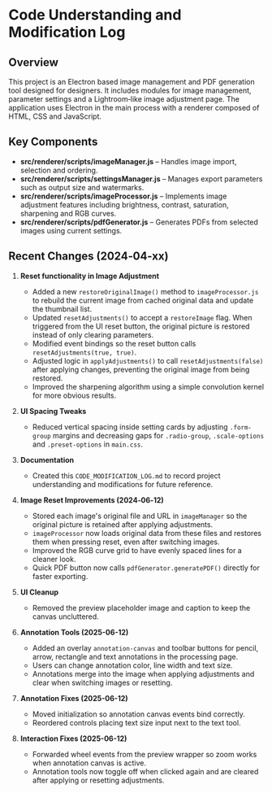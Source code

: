 # Code Understanding and Modification Log

## Overview
This project is an Electron based image management and PDF generation tool designed for designers. It includes modules for image management, parameter settings and a Lightroom‑like image adjustment page. The application uses Electron in the main process with a renderer composed of HTML, CSS and JavaScript.

## Key Components
- **src/renderer/scripts/imageManager.js** – Handles image import, selection and ordering.
- **src/renderer/scripts/settingsManager.js** – Manages export parameters such as output size and watermarks.
- **src/renderer/scripts/imageProcessor.js** – Implements image adjustment features including brightness, contrast, saturation, sharpening and RGB curves.
- **src/renderer/scripts/pdfGenerator.js** – Generates PDFs from selected images using current settings.

## Recent Changes (2024‑04‑xx)
1. **Reset functionality in Image Adjustment**
   - Added a new `restoreOriginalImage()` method to `imageProcessor.js` to rebuild the current image from cached original data and update the thumbnail list.
   - Updated `resetAdjustments()` to accept a `restoreImage` flag. When triggered from the UI reset button, the original picture is restored instead of only clearing parameters.
   - Modified event bindings so the reset button calls `resetAdjustments(true, true)`.
   - Adjusted logic in `applyAdjustments()` to call `resetAdjustments(false)` after applying changes, preventing the original image from being restored.
   - Improved the sharpening algorithm using a simple convolution kernel for more obvious results.

2. **UI Spacing Tweaks**
   - Reduced vertical spacing inside setting cards by adjusting `.form-group` margins and decreasing gaps for `.radio-group`, `.scale-options` and `.preset-options` in `main.css`.

3. **Documentation**
   - Created this `CODE_MODIFICATION_LOG.md` to record project understanding and modifications for future reference.

4. **Image Reset Improvements (2024‑06‑12)**
   - Stored each image's original file and URL in `imageManager` so the original picture is retained after applying adjustments.
   - `imageProcessor` now loads original data from these files and restores them when pressing reset, even after switching images.
   - Improved the RGB curve grid to have evenly spaced lines for a cleaner look.
   - Quick PDF button now calls `pdfGenerator.generatePDF()` directly for faster exporting.


5. **UI Cleanup**
   - Removed the preview placeholder image and caption to keep the canvas uncluttered.

6. **Annotation Tools (2025-06-12)**
   - Added an overlay `annotation-canvas` and toolbar buttons for pencil, arrow, rectangle and text annotations in the processing page.
   - Users can change annotation color, line width and text size.
   - Annotations merge into the image when applying adjustments and clear when switching images or resetting.

7. **Annotation Fixes (2025-06-12)**
   - Moved initialization so annotation canvas events bind correctly.
   - Reordered controls placing text size input next to the text tool.

8. **Interaction Fixes (2025-06-12)**
   - Forwarded wheel events from the preview wrapper so zoom works when annotation canvas is active.
   - Annotation tools now toggle off when clicked again and are cleared after applying or resetting adjustments.
